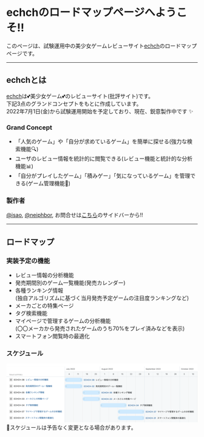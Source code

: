# echchのロードマップページへようこそ!!

このページは、試験運用中の美少女ゲームレビューサイト[echch](https://echch.ch)のロードマップページです。

---

## echchとは

[echch](https://echch.ch)は💕美少女ゲーム💕のレビューサイト(批評サイト)です。  
下記3点のグランドコンセプトをもとに作成しています。  
2022年7月1日(金)から試験運用開始を予定しており、現在、鋭意製作中です ✨

### Grand Concept
- 「人気のゲーム」や「自分が求めているゲーム」を簡単に探せる(強力な検索機能🔍)
- ユーザのレビュー情報を統計的に閲覧できる(レビュー機能と統計的な分析機能📊)
- 「自分がプレイしたゲーム」「積みゲー」「気になっているゲーム」を管理できる(ゲーム管理機能📁)

### 製作者
[@isao](https://twitter.com/is_a_o), 
[@neiphbor](https://twitter.com/neiphbor), 
お問合せは[こちら](https://echch.ch)のサイドバーから!!

---

## ロードマップ

### 実装予定の機能
- レビュー情報の分析機能
- 発売期間別のゲーム一覧機能(発売カレンダー)
- 各種ランキング情報  
(独自アルゴリズムに基づく当月発売予定ゲームの注目度ランキングなど)
- メーカごとの特集ページ
- タグ検索機能
- マイページで管理するゲームの分析機能  
(〇〇メーカから発売されたゲームのうち70%をプレイ済みなどを表示)
- スマートフォン閲覧時の最適化

### スケジュール 
![ロードマップ](./images/roadmap01.png)
🚨スケジュールは予告なく変更となる場合があります。
